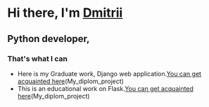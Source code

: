 # Hi there, I'm [Dmitrii](https://daniilshat.ru/) 
## Python developer, 
### That's what I can
[id]: https://github.com/DVG43/ "Сылка на гитхаб"
* Here is my Graduate work, Django web application.[You can get acquainted here][id](My_diplom_project) 
* This is an educational work on Flask.[You can get acquainted here][id](My_diplom_project) 
